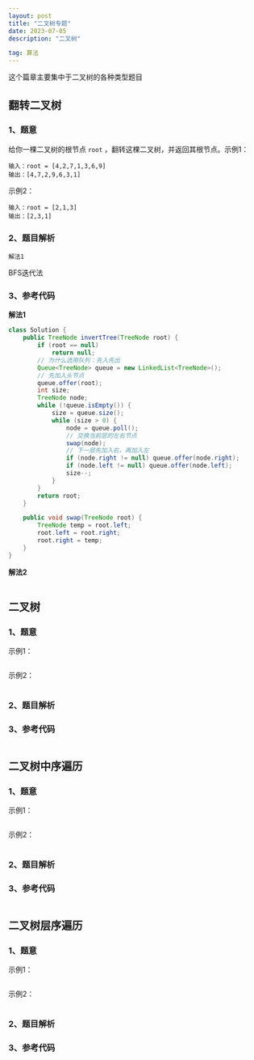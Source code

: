 ```yaml
---
layout: post
title: "二叉树专题"
date: 2023-07-05
description: "二叉树"

tag: 算法
---  
```


这个篇章主要集中于二叉树的各种类型题目

## 翻转二叉树

### 1、题意

给你一棵二叉树的根节点 `root` ，翻转这棵二叉树，并返回其根节点。示例1：

```
输入：root = [4,2,7,1,3,6,9]
输出：[4,7,2,9,6,3,1]
```

示例2：

```
输入：root = [2,1,3]
输出：[2,3,1]
```

### 2、题目解析

``解法1``

BFS迭代法

### 3、参考代码

**解法1**

```java
class Solution {
    public TreeNode invertTree(TreeNode root) {
        if (root == null) 
            return null;
        // 为什么选用队列：先入先出
        Queue<TreeNode> queue = new LinkedList<TreeNode>();
        // 先加入头节点
        queue.offer(root);
        int size;
        TreeNode node;
        while (!queue.isEmpty()) {
            size = queue.size();
            while (size > 0) {
                node = queue.poll();
                // 交换当前层的左右节点
                swap(node);
                // 下一层先加入右，再加入左
                if (node.right != null) queue.offer(node.right);
                if (node.left != null) queue.offer(node.left);
                size--;
            }
        }
        return root;
    }

    public void swap(TreeNode root) {
        TreeNode temp = root.left;
        root.left = root.right;
        root.right = temp;
    }
}
```

**解法2**

```java

```

## 二叉树

### 1、题意

示例1：

```

```

示例2：

```

```

### 2、题目解析



### 3、参考代码

```java

```

## 二叉树中序遍历

### 1、题意

示例1：

```

```

示例2：

```

```

### 2、题目解析



### 3、参考代码



```java

```

## 二叉树层序遍历

### 1、题意



示例1：

```

```

示例2：

```

```

### 2、题目解析



### 3、参考代码

```java

```





